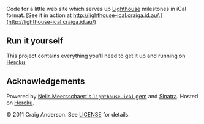 Code for a little web site which serves up [Lighthouse](http://lighthouseapp.com/) milestones in iCal format. [See it in action at http://lighthouse-ical.craiga.id.au/.](http://lighthouse-ical.craiga.id.au/)

Run it yourself
---------------

This project contains everything you'll need to get it up and running on [Heroku](http://heroku.com/).

Acknowledgements
----------------

Powered by [Neils Meersschaert's `lighthouse-ical` gem](http://github.com/nielsm/lighthouse-ical) and [Sinatra](http://www.sinatrarb.com/). Hosted on [Heroku](http://heroku.com/).

&copy; 2011 Craig Anderson. See [LICENSE](http://github.com/craiga/lighthouse-ical-web/blob/master/LICENSE) for details.